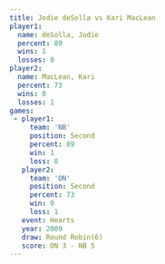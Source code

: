 ```yaml
---
title: Jodie deSolla vs Kari MacLean
player1:              
  name: deSolla, Jodie
  percent: 89         
  wins: 1             
  losses: 0           
player2:              
  name: MacLean, Kari 
  percent: 73         
  wins: 0             
  losses: 1           
games:
 - player1:          
     team: 'NB'      
     position: Second
     percent: 89     
     win: 1          
     loss: 0         
   player2:          
     team: 'ON'      
     position: Second
     percent: 73     
     win: 0          
     loss: 1         
   event: Hearts       
   year: 2009          
   draw: Round Robin(6)
   score: ON 3 - NB 5  
---
```

